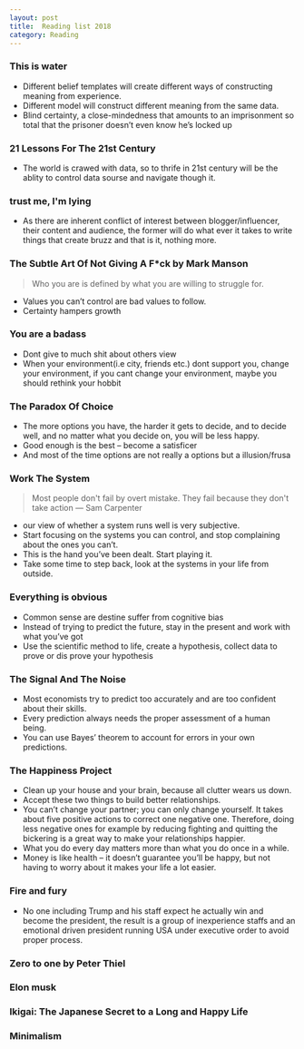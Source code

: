 ```yaml
---
layout: post
title:  Reading list 2018
category: Reading
---
```


### This is water
- Different belief templates will create different ways of constructing meaning from experience.
- Different model will construct different meaning from the same data.
- Blind certainty, a close-mindedness that amounts to an imprisonment so total that the prisoner doesn’t even know he’s locked up

### 21 Lessons For The 21st Century
- The world is crawed with data, so to thrife in 21st century will be the ablity to control data sourse and navigate though it.

### trust me, I'm lying
- As there are inherent conflict of interest between blogger/influencer, their content and audience, the former will do what ever it takes to write things that create bruzz and that is it, nothing more.

### The Subtle Art Of Not Giving A F*ck by Mark Manson
> Who you are is defined by what you are willing to struggle for.
- Values you can’t control are bad values to follow.
- Certainty hampers growth

### You are a badass
- Dont give to much shit about others view
- When your environment(i.e city, friends etc.) dont support you, change your environment, if you cant change your environment, maybe you should rethink your hobbit

### The Paradox Of Choice
- The more options you have, the harder it gets to decide, and to decide well, and no matter what you decide on, you will be less happy.
- Good enough is the best – become a satisficer
- And most of the time options are not really a options but a illusion/frusa

### Work The System
> Most people don't fail by overt mistake. They fail because they don't take action — Sam Carpenter
- our view of whether a system runs well is very subjective.
- Start focusing on the systems you can control, and stop complaining about the ones you can’t.
- This is the hand you’ve been dealt. Start playing it.
- Take some time to step back, look at the systems in your life from outside.

### Everything is obvious
- Common sense are destine suffer from cognitive bias
- Instead of trying to predict the future, stay in the present and work with what you’ve got
- Use the scientific method to life, create a hypothesis, collect data to prove or dis prove your hypothesis

### The Signal And The Noise
- Most economists try to predict too accurately and are too confident about their skills.
- Every prediction always needs the proper assessment of a human being.
- You can use Bayes’ theorem to account for errors in your own predictions.

### The Happiness Project
- Clean up your house and your brain, because all clutter wears us down.
- Accept these two things to build better relationships.
- You can’t change your partner; you can only change yourself. It takes about five positive actions to correct one negative one. Therefore, doing less negative ones for example by reducing fighting and quitting the bickering is a great way to make your relationships happier.
- What you do every day matters more than what you do once in a while.
- Money is like health – it doesn’t guarantee you’ll be happy, but not having to worry about it makes your life a lot easier.

### Fire and fury
- No one including Trump and his staff expect he actually win and become the president, the result is a group of inexperience staffs and an emotional driven president running USA under executive order to avoid proper process.

### Zero to one by Peter Thiel

### Elon musk

### Ikigai: The Japanese Secret to a Long and Happy Life

### Minimalism

